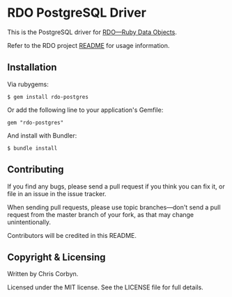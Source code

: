 # RDO PostgreSQL Driver

This is the PostgreSQL driver for [RDO—Ruby Data Objects](https://github.com/d11wtq/rdo).

Refer to the RDO project [README](https://github.com/d11wtq/rdo) for usage
information.

## Installation

Via rubygems:

    $ gem install rdo-postgres

Or add the following line to your application's Gemfile:

    gem "rdo-postgres"

And install with Bundler:

    $ bundle install

## Contributing

If you find any bugs, please send a pull request if you think you can
fix it, or file in an issue in the issue tracker.

When sending pull requests, please use topic branches—don't send a pull
request from the master branch of your fork, as that may change
unintentionally.

Contributors will be credited in this README.

## Copyright & Licensing

Written by Chris Corbyn.

Licensed under the MIT license. See the LICENSE file for full details.
